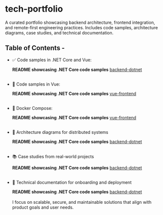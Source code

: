 # tech-portfolio

A curated portfolio showcasing backend architecture, frontend integration, and remote-first engineering practices. Includes code samples, architecture diagrams, case studies, and technical documentation.

## Table of Contents - 

- ✅ Code samples in .NET Core and Vue:

   **README showcasing .NET Core code samples** <a href="code-samples/backend-dotnet/README.md" target="_blank">backend-dotnet</a> 
<br><br>

- 🧩 Code samples in Vue:

   **README showcasing .NET Core code samples** <a href="code-samples/front-end-vue/README.md" target="_blank">vue-frontend</a> 
<br><br>

- 🐳 Docker Compose:

   **README showcasing .NET Core code samples** <a href="code-samples/front-end-vue/README.md" target="_blank">vue-frontend</a> 
<br><br>

- 🧠 Architecture diagrams for distributed systems

  **README showcasing .NET Core code samples** <a href="code-samples/backend-dotnet/README.md" target="_blank">backend-dotnet</a>
<br><br>
  
- 📚 Case studies from real-world projects

  **README showcasing .NET Core code samples** <a href="code-samples/backend-dotnet/README.md" target="_blank">backend-dotnet</a>
<br><br>
  
- 📖 Technical documentation for onboarding and deployment

  **README showcasing .NET Core code samples** <a href="code-samples/backend-dotnet/README.md" target="_blank">backend-dotnet</a>
<br><br>
  I focus on scalable, secure, and maintainable solutions that align with product goals and user needs.

























